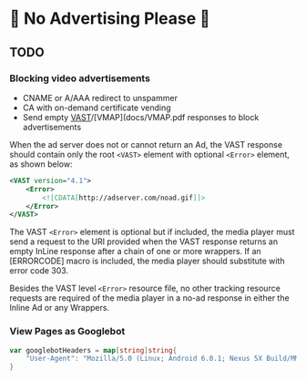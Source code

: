# 🚫 No Advertising Please 🚫

## TODO

### Blocking video advertisements

 - CNAME or A/AAA redirect to unspammer
 - CA with on-demand certificate vending
 - Send empty [VAST](docs/VAST_4.3.pdf)/[VMAP](docs/VMAP.pdf
   responses to block advertisements

When the ad server does not or cannot return an Ad, the VAST response
should contain only the root `<VAST>` element with optional `<Error>`
element, as shown below:

``` xml
<VAST version="4.1">
    <Error>
        <![CDATA[http://adserver.com/noad.gif]]>
    </Error>
</VAST>
```

The VAST `<Error>` element is optional but if included, the media player
must send a request to the URI provided when the VAST response returns
an empty InLine response after a chain of one or more wrappers. If an
[ERRORCODE] macro is included, the media player should substitute with
error code 303.

Besides the VAST level `<Error>` resource file, no other tracking
resource requests are required of the media player in a no-ad response
in either the Inline Ad or any Wrappers.

### View Pages as Googlebot

``` go
var googlebotHeaders = map[string]string{
	"User-Agent": "Mozilla/5.0 (Linux; Android 6.0.1; Nexus 5X Build/MMB29P) AppleWebKit/537.36 (KHTML, like Gecko) Chrome/W.X.Y.Z Mobile Safari/537.36 (compatible; Googlebot/2.1; +http://www.google.com/bot.html)",
}
```
